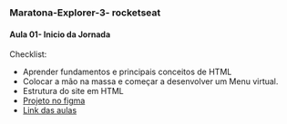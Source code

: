 ### Maratona-Explorer-3- rocketseat

#### Aula 01- Inicio da Jornada
Checklist:
- Aprender fundamentos e principais conceitos de HTML
- Colocar a mão na massa e começar a desenvolver um Menu virtual.
- Estrutura do site em HTML
- [Projeto no figma](https://www.figma.com/community/file/1138209866997102496)
- [Link das aulas](https://evento.rocketseat.com.br/maratona/explorer/aula-1)

